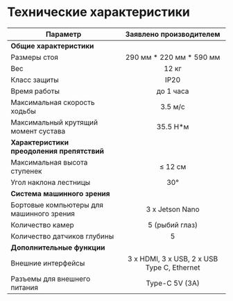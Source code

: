 # Технические характеристики

|Параметр|Заявлено производителем|
|--|:--:|
|**Общие характеристики**||
|Размеры стоя|290 мм * 220 мм * 590 мм|
|Вес| 12 кг|
|Класс защиты|IP20|
|Время работы|до 1 часа|
|Максимальная скорость ходьбы|3.5 м/с|
|Максимальный крутящий момент сустава|35.5 Н*м|
|**Характеристики преодоления препятствий**||
|Максимальная высота ступенек| ≤ 12 см|
|Угол наклона лестницы|30°|
|**Система машинного зрения**||
|Бортовые компьютеры для машинного зрения|3 x Jetson Nano|
|Количество камер|5  (рыбий глаз)|
|Количество датчиков глубины|5|
|**Дополнительные функции**||
|Внешние интерфейсы|3 x HDMI, 3 x USB, 2 x USB Type C, Ethernet|
|Разъемы для внешнего питания| Type-C 5V (3A)|
